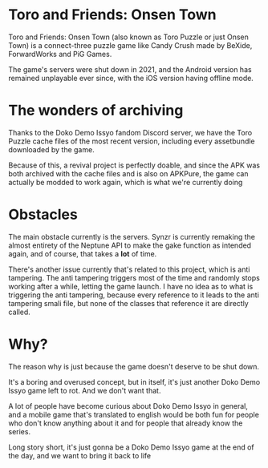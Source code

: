 # Toro and Friends: Onsen Town

Toro and Friends: Onsen Town (also known as Toro Puzzle or just Onsen Town) is a connect-three puzzle game like Candy Crush made by BeXide, ForwardWorks and PiG Games.

The game's servers were shut down in 2021, and the Android version has remained unplayable ever since, with the iOS version having offline mode.

# The wonders of archiving

Thanks to the Doko Demo Issyo fandom Discord server, we have the Toro Puzzle cache files of the most recent version, including every assetbundle downloaded by the game.

Because of this, a revival project is perfectly doable, and since the APK was both archived with the cache files and is also on APKPure, the game can actually be modded to work again, which is what we're currently doing

# Obstacles

The main obstacle currently is the servers. Synzr is currently remaking the almost entirety of the Neptune API to make the gake function as intended again, and of course, that takes a **lot** of time.

There's another issue currently that's related to this project, which is anti tampering. The anti tampering triggers most of the time and randomly stops working after a while, letting the game launch. I have no idea as to what is triggering the anti tampering, because every reference to it leads to the anti tampering smali file, but none of the classes that reference it are directly called.

# Why?

The reason why is just because the game doesn't deserve to be shut down. 

It's a boring and overused concept, but in itself, it's just another Doko Demo Issyo game left to rot. And we don't want that.

A lot of people have become curious about Doko Demo Issyo in general, and a mobile game that's translated to english would be both fun for people who don't know anything about it and for people that already know the series.

Long story short, it's just gonna be a Doko Demo Issyo game at the end of the day, and we want to bring it back to life
